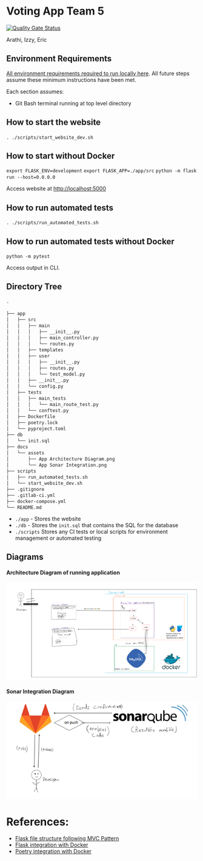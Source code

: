 # Voting App Team 5

[![Quality Gate Status](https://sonarqube.cs.uiowa.edu/api/project_badges/measure?project=Team5-Voting&metric=alert_status&token=sqb_61cdcc22cb5d4fa12b817dd343132d3c189a12c2)](https://sonarqube.cs.uiowa.edu/dashboard?id=Team5-Voting)

Arathi, Izzy, Eric

## Environment Requirements

[All environment requirements required to run locally here](https://uiowa.instructure.com/groups/193777/pages/environment-requirements). All future steps assume these minimum instructions have been met.

Each section assumes:
- Git Bash terminal running at top level directory


## How to start the website

`. ./scripts/start_website_dev.sh`

## How to start without Docker

`export FLASK_ENV=development`
`export FLASK_APP=./app/src`
`python -m flask run --host=0.0.0.0`

Access website at [http://localhost:5000](http://localhost:5000)

## How to run automated tests

`. ./scripts/run_automated_tests.sh`

## How to run automated tests without Docker

`python -m pytest`

Access output in CLI.

## Directory Tree

```
.

├── app
│   ├── src
│   │   ├── main
│   │   │   ├── __init__.py
│   │   │   ├── main_controller.py
│   │   │   └── routes.py
│   │   ├── templates
│   │   ├── user
│   │   │   ├── __init__.py
│   │   │   ├── routes.py
│   │   │   └── test_model.py
│   │   ├── __init__.py
│   │   └── config.py
│   ├── tests
│   │   ├── main_tests
│   │   │   └── main_route_test.py
│   │   └── conftest.py
│   ├── Dockerfile
│   ├── poetry.lock
│   └── pyproject.toml
├── db
│   └── init.sql
├── docs
│   └── assets
│       ├── App Architecture Diagram.png
│       └── App Sonar Integration.png
├── scripts
│   ├── run_automated_tests.sh
│   └── start_website_dev.sh
├── .gitignore
├── .gitlab-ci.yml
├── docker-compose.yml
└── README.md
```

- `./app` - Stores the website
- `./db` - Stores the `init.sql` that contains the SQL for the database
- `./scripts` Stores any CI tests or local scripts for environment management or automated testing

## Diagrams

#### Architecture Diagram of running application
![Architecture Diagram](docs/assets/App%20Architecture%20Diagram.png)

#### Sonar Integration Diagram
![Sonar Integration Diagram](docs/assets/App%20Sonar%20Integration.png)


# References:

- [Flask file structure following MVC Pattern](https://plainenglish.io/blog/flask-crud-application-using-mvc-architecture)
- [Flask integration with Docker](https://blog.abbasmj.com/dockerizing-flaskmysql-application-using-compose)
- [Poetry integration with Docker](https://stackoverflow.com/questions/53835198/integrating-python-poetry-with-docker)